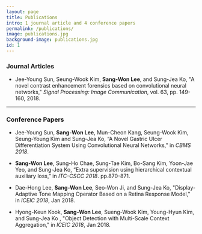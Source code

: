 ```yaml
---
layout: page
title: Publications
intro: 1 journal article and 4 conference papers
permalink: /publications/
image: publications.jpg
background-image: publications.jpg
id: 1
---
```


### Journal Articles

- Jee-Young Sun, Seung-Wook Kim, **Sang-Won Lee**, and Sung-Jea Ko, "A novel contrast enhancement forensics based on convolutional neural networks," *Signal Processing: Image Communication*, vol. 63, pp. 149-160, 2018.

---

### Conference Papers

- Jee-Young Sun, **Sang-Won Lee**, Mun-Cheon Kang, Seung-Wook Kim, Seung-Young Kim and Sung-Jea Ko, “A Novel Gastric Ulcer Differentiation System Using Convolutional Neural Networks,” in *CBMS 2018*.

- **Sang-Won Lee**, Sung-Ho Chae, Sung-Tae Kim, Bo-Sang Kim, Yoon-Jae Yeo, and Sung-Jea Ko, “Extra supervision using hierarchical contextual auxiliary loss,” in *ITC-CSCC 2018*. pp.870-871.

- Dae-Hong Lee, **Sang-Won Lee**, Seo-Won Ji, and Sung-Jea Ko, "Display-Adaptive Tone Mapping Operator Based on a Retina Response Model," in *ICEIC 2018*, Jan 2018.

- Hyong-Keun Kook, **Sang-Won Lee**, Sueng-Wook Kim, Young-Hyun Kim, and Sung-Jea Ko , "Object Detection with Multi-Scale Context Aggregation," in *ICEIC 2018*, Jan 2018.
